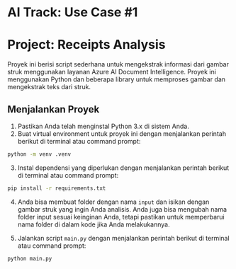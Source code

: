 # AI Track: Use Case #1
# Project: Receipts Analysis

Proyek ini berisi script sederhana untuk mengekstrak informasi dari gambar struk menggunakan layanan Azure AI Document Intelligence. Proyek ini menggunakan Python dan beberapa library untuk memproses gambar dan mengekstrak teks dari struk.

## Menjalankan Proyek

1. Pastikan Anda telah menginstal Python 3.x di sistem Anda.
2. Buat virtual environment untuk proyek ini dengan menjalankan perintah berikut di terminal atau command prompt:

```bash
python -m venv .venv
```

3. Instal dependensi yang diperlukan dengan menjalankan perintah berikut di terminal atau command prompt:

```bash
pip install -r requirements.txt
```

4. Anda bisa membuat folder dengan nama `input` dan isikan dengan gambar struk yang ingin Anda analisis. Anda juga bisa mengubah nama folder input sesuai keinginan Anda, tetapi pastikan untuk memperbarui nama folder di dalam kode jika Anda melakukannya.

5. Jalankan script `main.py` dengan menjalankan perintah berikut di terminal atau command prompt:

```bash
python main.py
```